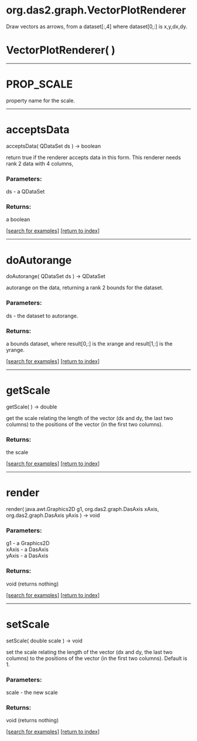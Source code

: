# org.das2.graph.VectorPlotRenderer

Draw vectors as arrows, from a dataset[:,4] where
 dataset[0,:] is x,y,dx,dy.

# VectorPlotRenderer( )


***
<a name="PROP_SCALE"></a>
# PROP_SCALE

property name for the scale.

***
<a name="acceptsData"></a>
# acceptsData
acceptsData( QDataSet ds ) &rarr; boolean

return true if the renderer accepts data in this form.  This
 renderer needs rank 2 data with 4 columns,

### Parameters:
ds - a QDataSet

### Returns:
a boolean


<a href="https://github.com/autoplot/dev/search?q=acceptsData&unscoped_q=acceptsData">[search for examples]</a>
<a href="https://github.com/autoplot/documentation/blob/master/javadoc/index-all.md">[return to index]</a>

***
<a name="doAutorange"></a>
# doAutorange
doAutorange( QDataSet ds ) &rarr; QDataSet

autorange on the data, returning a rank 2 bounds for the dataset.

### Parameters:
ds - the dataset to autorange.

### Returns:
a bounds dataset, where result[0,:] is the xrange and result[1,:] is the yrange.

<a href="https://github.com/autoplot/dev/search?q=doAutorange&unscoped_q=doAutorange">[search for examples]</a>
<a href="https://github.com/autoplot/documentation/blob/master/javadoc/index-all.md">[return to index]</a>

***
<a name="getScale"></a>
# getScale
getScale(  ) &rarr; double

get the scale relating the length of the vector (dx and dy, the last two 
 columns) to the positions of the vector (in the first two columns).

### Returns:
the scale

<a href="https://github.com/autoplot/dev/search?q=getScale&unscoped_q=getScale">[search for examples]</a>
<a href="https://github.com/autoplot/documentation/blob/master/javadoc/index-all.md">[return to index]</a>

***
<a name="render"></a>
# render
render( java.awt.Graphics2D g1, org.das2.graph.DasAxis xAxis, org.das2.graph.DasAxis yAxis ) &rarr; void



### Parameters:
g1 - a Graphics2D
<br>xAxis - a DasAxis
<br>yAxis - a DasAxis

### Returns:
void (returns nothing)


<a href="https://github.com/autoplot/dev/search?q=render&unscoped_q=render">[search for examples]</a>
<a href="https://github.com/autoplot/documentation/blob/master/javadoc/index-all.md">[return to index]</a>

***
<a name="setScale"></a>
# setScale
setScale( double scale ) &rarr; void

set the scale relating the length of the vector (dx and dy, the last two 
 columns) to the positions of the vector (in the first two columns).
 Default is 1.

### Parameters:
scale - the new scale

### Returns:
void (returns nothing)


<a href="https://github.com/autoplot/dev/search?q=setScale&unscoped_q=setScale">[search for examples]</a>
<a href="https://github.com/autoplot/documentation/blob/master/javadoc/index-all.md">[return to index]</a>

